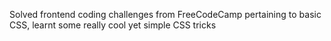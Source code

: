 Solved frontend coding challenges from FreeCodeCamp pertaining to basic CSS, learnt some really cool yet simple CSS tricks